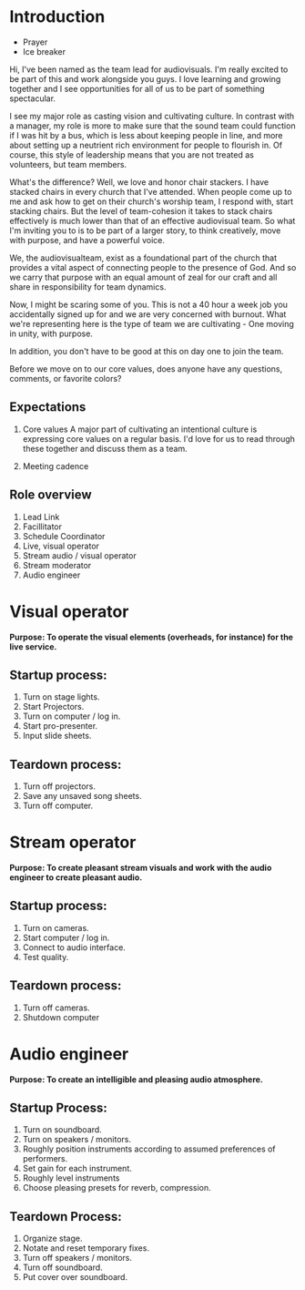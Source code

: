 # Introduction

- Prayer
- Ice breaker


Hi, I've been named as the team lead for audiovisuals. I'm really excited to be part of this and work alongside you guys. I love learning and growing together and I see opportunities for all of us to be part of something spectacular.

I see my major role as casting vision and cultivating culture. In contrast with a manager, my role is more to make sure that the sound team could function if I was hit by a bus, which is less about keeping people in line, and more about setting up a neutrient rich environment for people to flourish in. Of course, this style of leadership means that you are not treated as volunteers, but team members.

What's the difference? Well, we love and honor chair stackers. I have stacked chairs in every church that I've attended. When people come up to me and ask how to get on their church's worship team, I respond with, start stacking chairs. But the level of team-cohesion it takes to stack chairs effectively is much lower than that of an effective audiovisual team. So what I'm inviting you to is to be part of a larger story, to think creatively, move with purpose, and have a powerful voice.

We, the audiovisualteam, exist as a foundational part of the church that provides a vital aspect of connecting people to the presence of God. And so we carry that purpose with an equal amount of zeal for our craft and all share in responsibility for team dynamics.

Now, I might be scaring some of you. This is not a 40 hour a week job you accidentally signed up for and we are very concerned with burnout. What we're representing here is the type of team we are cultivating - One moving in unity, with purpose.

In addition, you don't have to be good at this on day one to join the team.

Before we move on to our core values, does anyone have any questions, comments, or favorite colors?

## Expectations

1. Core values
A major part of cultivating an intentional culture is expressing core values on a regular basis. I'd love for us to read through these together and discuss them as a team.

1. Meeting cadence


## Role overview

1. Lead Link
1. Facillitator
1. Schedule Coordinator
1. Live, visual operator
1. Stream audio / visual operator
1. Stream moderator
1. Audio engineer

# Visual operator

**Purpose: To operate the visual elements (overheads, for instance) for the live service.**

## Startup process:

1. Turn on stage lights.
1. Start Projectors.
1. Turn on computer / log in.
1. Start pro-presenter.
1. Input slide sheets.

## Teardown process:

1. Turn off projectors.
1. Save any unsaved song sheets.
1. Turn off computer.

# Stream operator

**Purpose: To create pleasant stream visuals and work with the audio engineer to create pleasant audio.**

## Startup process:

1. Turn on cameras.
1. Start computer / log in.
1. Connect to audio interface.
1. Test quality.

## Teardown process:

1. Turn off cameras.
1. Shutdown computer

# Audio engineer

**Purpose: To create an intelligible and pleasing audio atmosphere.**

## Startup Process:

1. Turn on soundboard.
1. Turn on speakers / monitors.
1. Roughly position instruments according to assumed preferences of performers.
1. Set gain for each instrument.
1. Roughly level instruments
1. Choose pleasing presets for reverb, compression.

## Teardown Process:

1. Organize stage.
1. Notate and reset temporary fixes.
1. Turn off speakers / monitors.
1. Turn off soundboard.
1. Put cover over soundboard.
